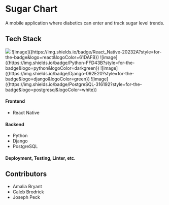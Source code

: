 # Sugar Chart
A mobile application where diabetics can enter and track sugar level trends.

## Tech Stack
 <img src="https://img.shields.io/badge/React_Native-20232A?style=for-the-badge&logo=react&logoColor=61DAFB" />
![image]({https://img.shields.io/badge/React_Native-20232A?style=for-the-badge&logo=react&logoColor=61DAFB})
![image]({https://img.shields.io/badge/Python-FFD43B?style=for-the-badge&logo=python&logoColor=darkgreen})
![image]({https://img.shields.io/badge/Django-092E20?style=for-the-badge&logo=django&logoColor=green})
![image]({https://img.shields.io/badge/PostgreSQL-316192?style=for-the-badge&logo=postgresql&logoColor=white})
<!-- ![image]({BadgeURLHere})
![image]({BadgeURLHere}) -->
	
#### Frontend
* React Native

#### Backend
* Python
* Django
* PostgreSQL

#### Deployment, Testing, Linter, etc.


## Contributors
* Amalia Bryant 
* Caleb Brodrick
* Joseph Peck
